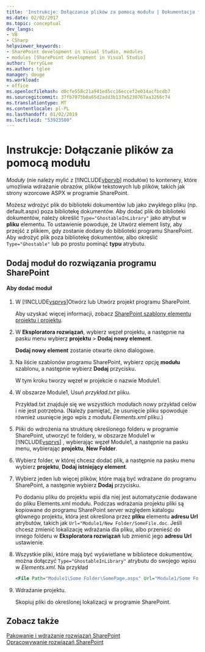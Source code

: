```yaml
---
title: 'Instrukcje: Dołączanie plików za pomocą modułu | Dokumentacja firmy Microsoft'
ms.date: 02/02/2017
ms.topic: conceptual
dev_langs:
- VB
- CSharp
helpviewer_keywords:
- SharePoint development in Visual Studio, modules
- modules [SharePoint development in Visual Studio]
author: TerryGLee
ms.author: tglee
manager: douge
ms.workload:
- office
ms.openlocfilehash: d0cfe558c21a941ed5cc16eccef2e014acfbcdb7
ms.sourcegitcommit: 37fb7075b0a65d2add3b137a5230767aa3266c74
ms.translationtype: MT
ms.contentlocale: pl-PL
ms.lasthandoff: 01/02/2019
ms.locfileid: "53923500"
---
```

# <a name="how-to-include-files-by-using-a-module"></a>Instrukcje: Dołączanie plików za pomocą modułu
  *Moduły* (nie należy mylić z [!INCLUDE[vbprvb](../sharepoint/includes/vbprvb-md.md)] modułów) to kontenery, które umożliwia wdrażanie obrazów, plików tekstowych lub plików, takich jak strony wzorcowe ASPX w programie SharePoint.  
  
 Możesz wdrożyć plik do biblioteki dokumentów lub jako zwykłego pliku (np. default.aspx) poza bibliotekę dokumentów. Aby dodać plik do biblioteki dokumentów, należy określić `Type="GhostableInLibrary"` jako atrybut w **pliku** elementu. To ustawienie powoduje, że Utwórz element listy, aby przejść z plikiem, gdy zostanie dodany do biblioteki programu SharePoint. Aby wdrożyć plik poza bibliotekę dokumentów, albo określić `Type="Ghostable"` lub po prostu pominąć **typu** atrybutu.  
  
## <a name="add-a-module-to-a-sharepoint-solution"></a>Dodaj moduł do rozwiązania programu SharePoint  
  
#### <a name="to-add-a-module"></a>Aby dodać moduł  
  
1.  W [!INCLUDE[vsprvs](../sharepoint/includes/vsprvs-md.md)]Otwórz lub Utwórz projekt programu SharePoint.  
  
     Aby uzyskać więcej informacji, zobacz [SharePoint szablony elementu projektu i projektu](../sharepoint/sharepoint-project-and-project-item-templates.md).  
  
2.  W **Eksploratora rozwiązań**, wybierz węzeł projektu, a następnie na pasku menu wybierz **projektu** > **Dodaj nowy element**.  
  
     **Dodaj nowy element** zostanie otwarte okno dialogowe.  
  
3.  Na liście szablonów programu SharePoint, wybierz opcję **modułu** szablonu, a następnie wybierz **Dodaj** przycisku.  
  
     W tym kroku tworzy węzeł w projekcie o nazwie Module1.  
  
4.  W obszarze Module1, Usuń *przykład.txt* pliku.  
  
     Przykład.txt znajduje się we wszystkich modułach nowy przykład celów i nie jest potrzebna. (Należy pamiętać, że usunięcie pliku spowoduje również usunięcie jego wpis z modułu *Elements.xml* pliku.)  
  
5.  Pliki do wdrożenia na strukturę określonego folderu w programie SharePoint, utworzyć te foldery, w obszarze Module1 w [!INCLUDE[vsprvs](../sharepoint/includes/vsprvs-md.md)] , wybierając węzeł Module1, a następnie na pasku menu, wybierając **projektu**, **New Folder**.  
  
6.  Wybierz folder, w której chcesz dodać plik, a następnie na pasku menu wybierz **projektu**, **Dodaj istniejący element**.  
  
7.  Wybierz jeden lub więcej plików, które mają być wdrażane do programu SharePoint, a następnie wybierz **Dodaj** przycisku.  
  
     Po dodaniu pliku do projektu wpis dla niej jest automatycznie dodawane do pliku Elements.xml modułu. Podczas wdrażania projektu pliki są kopiowane do programu SharePoint server względem katalogu głównego projektu, która jest określona przez **pliku** elementu **adresu Url** atrybutów, takich jak `Url="Module1/New Folder/SomeFile.doc`. Jeśli chcesz zmienić lokalizację wdrażania dla pliku, albo przenieść do innego folderu w **Eksploratora rozwiązań** lub zmienić jego **adresu Url** ustawienie.  
  
8.  Wszystkie pliki, które mają być wyświetlane w bibliotece dokumentów, można dołączyć `Type="GhostableInLibrary"` atrybutu do swojego wpisu w *Elements.xml*. Na przykład  
  
    ```xml  
    <File Path="Module1\Some Folder\SomePage.aspx" Url="Module1/Some Folder/SomePage.aspx" Type="GhostableInLibrary" />  
    ```  
  
9. Wdrażanie projektu.  
  
     Skopiuj pliki do określonej lokalizacji w programie SharePoint.  
  
## <a name="see-also"></a>Zobacz także
 [Pakowanie i wdrażanie rozwiązań SharePoint](../sharepoint/packaging-and-deploying-sharepoint-solutions.md)   
 [Opracowywanie rozwiązań SharePoint](../sharepoint/developing-sharepoint-solutions.md)  
